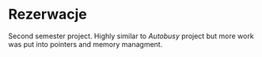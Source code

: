 # Rezerwacje
Second semester project. Highly similar to *Autobusy* project but more work was put into pointers and memory managment.
